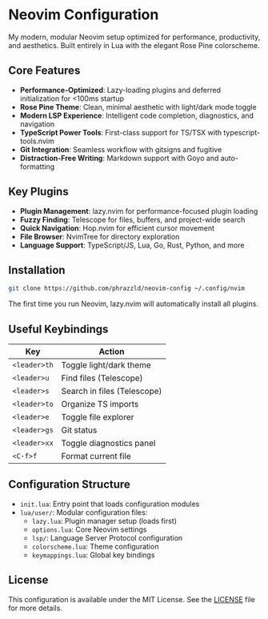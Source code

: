 # Neovim Configuration

My modern, modular Neovim setup optimized for performance, productivity, and aesthetics. Built entirely in Lua with the elegant Rose Pine colorscheme.

## Core Features

- **Performance-Optimized**: Lazy-loading plugins and deferred initialization for <100ms startup
- **Rose Pine Theme**: Clean, minimal aesthetic with light/dark mode toggle
- **Modern LSP Experience**: Intelligent code completion, diagnostics, and navigation
- **TypeScript Power Tools**: First-class support for TS/TSX with typescript-tools.nvim
- **Git Integration**: Seamless workflow with gitsigns and fugitive
- **Distraction-Free Writing**: Markdown support with Goyo and auto-formatting

## Key Plugins

- **Plugin Management**: lazy.nvim for performance-focused plugin loading
- **Fuzzy Finding**: Telescope for files, buffers, and project-wide search
- **Quick Navigation**: Hop.nvim for efficient cursor movement
- **File Browser**: NvimTree for directory exploration
- **Language Support**: TypeScript/JS, Lua, Go, Rust, Python, and more

## Installation

```bash
git clone https://github.com/phrazzld/neovim-config ~/.config/nvim
```

The first time you run Neovim, lazy.nvim will automatically install all plugins.

## Useful Keybindings

| Key           | Action                      |
|---------------|----------------------------|
| `<leader>th`  | Toggle light/dark theme    |
| `<leader>u`   | Find files (Telescope)     |
| `<leader>s`   | Search in files (Telescope)|
| `<leader>to`  | Organize TS imports        |
| `<leader>e`   | Toggle file explorer       |
| `<leader>gs`  | Git status                 |
| `<leader>xx`  | Toggle diagnostics panel   |
| `<C-f>f`      | Format current file        |

## Configuration Structure

- `init.lua`: Entry point that loads configuration modules
- `lua/user/`: Modular configuration files:
  - `lazy.lua`: Plugin manager setup (loads first)
  - `options.lua`: Core Neovim settings
  - `lsp/`: Language Server Protocol configuration
  - `colorscheme.lua`: Theme configuration
  - `keymappings.lua`: Global key bindings

## License

This configuration is available under the MIT License. See the [LICENSE](LICENSE) file for more details.